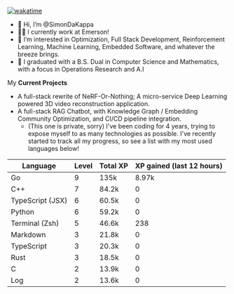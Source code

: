 
[![wakatime](https://wakatime.com/badge/user/50e6c678-94a9-4739-af51-360aeb113c51.svg)](https://wakatime.com/@50e6c678-94a9-4739-af51-360aeb113c51)

- 👋 Hi, I’m @SimonDaKappa
- 🧑‍💼 I currently work at Emerson!
- 👀 I’m interested in Optimization, Full Stack Development, Reinforcement Learning, Machine Learning, Embedded Software, and whatever the breeze brings.
- 🌱 I graduated with a B.S. Dual in Computer Science and Mathematics, with a focus in Operations Research and A.I

My **Current Projects** 
- A full-stack rewrite of NeRF-Or-Nothing; A micro-service Deep Learning powered 3D video reconstruction application.
- A full-stack RAG Chatbot, with Knowledge Graph / Embedding Community Optimization, and CI/CD pipeline integration.
  - (This one is private, sorry)
I've been coding for 4 years, trying to expose myself to as many technologies as possible. I've recently started to track all my progress, so see
a list with my most used languages below!

| Language | Level | Total XP | XP gained (last 12 hours) |
| --- | --- | --- | --- |
| Go | 9 | 135k | 8.97k |
| C++ | 7 | 84.2k | 0 |
| TypeScript (JSX) | 6 | 60.5k | 0 |
| Python | 6 | 59.2k | 0 |
| Terminal (Zsh) | 5 | 46.6k | 238 |
| Markdown | 3 | 21.8k | 0 |
| TypeScript | 3 | 20.3k | 0 |
| Rust | 3 | 18.5k | 0 |
| C | 2 | 13.9k | 0 |
| Log | 2 | 13.6k | 0 |